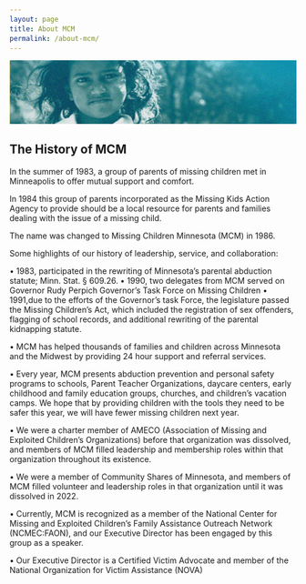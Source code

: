 ```yaml
---
layout: page
title: About MCM
permalink: /about-mcm/
---
```


![](/assets/about-mcm-banner.jpg)

## The History of MCM

In the summer of 1983, a group of parents of missing children met in Minneapolis to offer mutual support and comfort.

In 1984 this group of parents incorporated as the Missing Kids Action Agency to provide should be a local resource for parents and families dealing with the issue of a missing child.

The name was changed to Missing Children Minnesota (MCM) in 1986.

Some highlights of our history of leadership, service, and collaboration:

•	1983, participated in the rewriting of Minnesota’s parental abduction statute; Minn. Stat. § 609.26. 
•	1990, two delegates from MCM served on Governor Rudy Perpich Governor’s Task Force on Missing Children
•	1991,due to the efforts of the Governor’s task Force, the legislature passed the Missing Children’s Act, which included the registration of sex offenders, flagging of school records, and additional rewriting of the parental kidnapping statute.

•	MCM has helped thousands of families and children across Minnesota and the Midwest by providing 24 hour support and referral services. 

•	Every year, MCM presents abduction prevention and personal safety programs to schools, Parent Teacher Organizations, daycare centers, early childhood and family education groups, churches, and children’s vacation camps. We hope that by providing children with the tools they need to be safer this year, we will have fewer missing children next year.

•	We were a charter member of AMECO (Association of Missing and Exploited Children’s Organizations) before that organization was dissolved, and members of MCM filled leadership and membership roles within that organization throughout its existence.

•	We were a member of Community Shares of Minnesota, and members of MCM filled volunteer and leadership roles in that organization until it was dissolved in 2022.

•	Currently, MCM is recognized as a member of the National Center for Missing and Exploited Children’s Family Assistance Outreach Network (NCMEC:FAON), and our Executive Director has been engaged by this group as a speaker.

•	Our Executive Director is a Certified Victim Advocate and member of the National Organization for Victim Assistance (NOVA)
